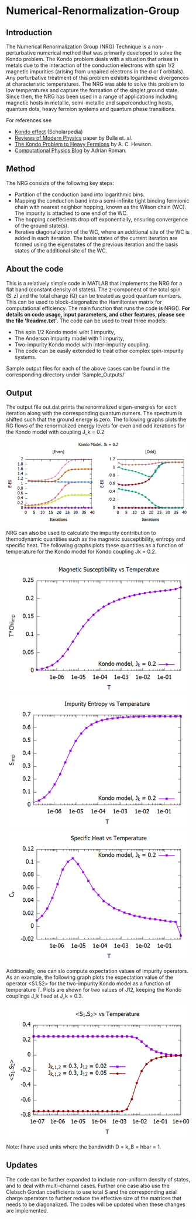 # Numerical-Renormalization-Group

## Introduction

The Numerical Renormalization Group (NRG) Technique is a non-perturbative numerical method that was primarily developed to solve the Kondo problem. The Kondo problem deals with a situation that arises in metals due to the interaction of the conduction electrons with spin 1/2 magnetic impurities (arising from unpaired electrons in the d or f orbitals). Any perturbative treatment of this problem exhibits logarithmic divergences at characteristic temperatures. The NRG was able to solve this problem to low temperatures and capture the formation of the singlet ground state. Since then, the NRG has been used in a range of applications including magnetic hosts in metallic, semi-metallic and superconducting hosts, quantum dots, heavy fermion systems and quantum phase transitions. 

For references see
* [Kondo effect](http://www.scholarpedia.org/article/Kondo_effect) (Scholarpedia)
* [Reviews of Modern Physics](https://doi.org/10.1103/RevModPhys.80.395) paper by Bulla et. al.
* [The Kondo Problem to Heavy Fermions](https://doi.org/10.1017/CBO9780511470752) by A. C. Hewson.
* [Computational Physics Blog](https://compphys.go.ro/the-numerical-renormalization-group/) by Adrian Roman.

## Method
The NRG consists of the following key steps:
* Partition of the conduction band into logarithmic bins.
* Mapping the conduction band into a semi-infinite tight binding fermionic chain with nearest neighbor hopping, known as the Wilson chain (WC). The impurity is attached to one end of the WC.
* The hopping coeffecients drop off exponentially, ensuring convergence of the ground state(s).
* Iterative diagonalization of the WC, where an additional site of the WC is added in each iteration. The basis states of the current iteration are formed using the eigenstates of the previous iteration and the basis states of the additional site of the WC.

## About the code
This is a relatively simple code in MATLAB that implements the NRG for a flat band (constant density of states). The z-component of the total spin (S_z) and the total charge (Q) can be treated as good quantum numbers. This can be used to block-diagonalize the Hamiltonian matrix for computational efficiency.
The main function that runs the code is NRG(). **For details on code usage, input parameters, and other features, please see the file 'Readme.txt'.**
The code can be used to treat three models:
* The spin 1/2 Kondo model wiht 1 impurity,
* The Anderson Impurity model with 1 impurity,
* Two-impurity Kondo model with inter-impurity coupling.
* The code can be easily extended to treat other complex spin-impurity systems.

Sample output files for each of the above cases can be found in the corresponding directory under 'Sample_Outputs/'

## Output
The output file out.dat prints the renormalized eigen-energies for each iteration along with the corresponding quantum numers. The spectrum is shifted such that the ground energy is zero. The following graphs plots the RG flows of the renormalized energy levels for even and odd iterations for the Kondo model with coupling J_k = 0.2

![](./Plots/Energy_Flows.png)

NRG can also be used to calculate the impurity contribution to themodynamic quantities such as the magnetic susceptibility, entropy and specific heat. The following graphs plots these quantities as a function of temperature for the Kondo model for Kondo coupling Jk = 0.2. 

![](./Plots/Tchi.png)
![](./Plots/S.png)
![](./Plots/Cv.png)

Additionally, one can slo compute expectation values of impurity operators. As an example, the following graph plots the expectation value of the operator <S1.S2> for the two-impurity Kondo model as a function of temperature T. Plots are shown for two values of J12, keeping the Kondo couplings J_k fixed at J_k = 0.3.

![](./Plots/S12.png)

Note: I have used units where the bandwidth D = k_B = hbar = 1.

## Updates
The code can be further expanded to include non-uniform density of states, and to deal with multi-channel cases. Further one case also use the Clebsch Gordan coefficients to use total S and the corresponding axial charge operators to further reduce the effective size of the matrices that needs to be diagonalized. The codes will be updated when these changes are implemented.




